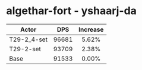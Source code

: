 # algethar-fort - yshaarj-da
| Actor | DPS | Increase |
|---|:---:|:---:|
|T29-2_4-set|96681|5.62%|
|T29-2-set|93709|2.38%|
|Base|91533|0.00%|
